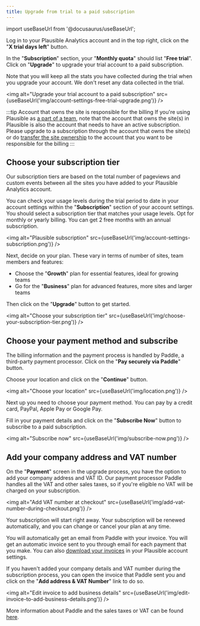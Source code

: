 ```yaml
---
title: Upgrade from trial to a paid subscription
---
```


import useBaseUrl from '@docusaurus/useBaseUrl';

Log in to your Plausible Analytics account and in the top right, click on the "**X trial days left**" button.

In the "**Subscription**" section, your "**Monthly quota**" should list "**Free trial**". Click on "**Upgrade**" to upgrade your trial account to a paid subscription.

Note that you will keep all the stats you have collected during the trial when you upgrade your account. We don't reset any data collected in the trial.

<img alt="Upgrade your trial account to a paid subscription" src={useBaseUrl('img/account-settings-free-trial-upgrade.png')} />

:::tip Account that owns the site is responsible for the billing
If you're using Plausible as [a part of a team](users-roles.md), note that the account that owns the site(s) in Plausible is also the account that needs to have an active subscription. Please upgrade to a subscription through the account that owns the site(s) or do [transfer the site ownership](transfer-ownership.md) to the account that you want to be responsible for the billing
:::

## Choose your subscription tier

Our subscription tiers are based on the total number of pageviews and custom events between all the sites you have added to your Plausible Analytics account.

You can check your usage levels during the trial period to date in your account settings within the "**Subscription**" section of your account settings. You should select a subscription tier that matches your usage levels. Opt for monthly or yearly billing. You can get 2 free months with an annual subscription.

<img alt="Plausible subscription" src={useBaseUrl('img/account-settings-subscription.png')} />

Next, decide on your plan. These vary in terms of number of sites, team members and features:

* Choose the "**Growth**" plan for essential features, ideal for growing teams
* Go for the "**Business**" plan for advanced features, more sites and larger teams

Then click on the "**Upgrade**" button to get started.

<img alt="Choose your subscription tier" src={useBaseUrl('img/choose-your-subscription-tier.png')} />

## Choose your payment method and subscribe

The billing information and the payment process is handled by Paddle, a third-party payment processor. Click on the "**Pay securely via Paddle**" button.

Choose your location and click on the "**Continue**" button.

<img alt="Choose your location" src={useBaseUrl('img/location.png')} />

Next up you need to choose your payment method. You can pay by a credit card, PayPal, Apple Pay or Google Pay.

Fill in your payment details and click on the "**Subscribe Now**" button to subscribe to a paid subscription. 

<img alt="Subscribe now" src={useBaseUrl('img/subscribe-now.png')} />

## Add your company address and VAT number

On the "**Payment**" screen in the upgrade process, you have the option to add your company address and VAT ID. Our payment processor Paddle handles all the VAT and other sales taxes, so if you're eligible no VAT will be charged on your subscription.

<img alt="Add VAT number at checkout" src={useBaseUrl('img/add-vat-number-during-checkout.png')} />

Your subscription will start right away. Your subscription will be renewed automatically, and you can change or cancel your plan at any time.

You will automatically get an email from Paddle with your invoice. You will get an automatic invoice sent to you through email for each payment that you make. You can also [download your invoices](download-invoices.md) in your Plausible account settings.

If you haven't added your company details and VAT number during the subscription process, you can open the invoice that Paddle sent you and click on the "**Add address & VAT Number**" link to do so.

<img alt="Edit invoice to add business details" src={useBaseUrl('img/edit-invoice-to-add-business-details.png')} />

More information about Paddle and the sales taxes or VAT can be found [here](https://paddle.com/support/which-countries-does-paddle-charge-vat-for/).
